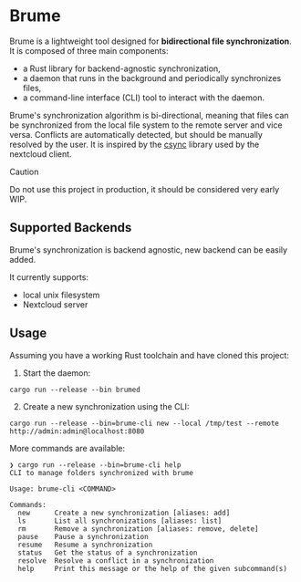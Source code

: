 # Brume

Brume is a lightweight tool designed for **bidirectional file synchronization**.
It is composed of three main components:
- a Rust library for backend-agnostic synchronization,
- a daemon that runs in the background and periodically synchronizes files,
- a command-line interface (CLI) tool to interact with the daemon.

Brume's synchronization algorithm is bi-directional, meaning that files can be synchronized from the local file system to the remote server and vice versa.
Conflicts are automatically detected, but should be manually resolved by the user. It is inspired by the [csync](https://csync.org/) library used by the nextcloud client.


> [!CAUTION]
> Do not use this project in production, it should be considered very early WIP.

## Supported Backends

Brume's synchronization is backend agnostic, new backend can be easily added.

It currently supports:
- local unix filesystem
- Nextcloud server

## Usage

Assuming you have a working Rust toolchain and have cloned this project:
1. Start the daemon:
```
cargo run --release --bin brumed
```

2. Create a new synchronization using the CLI:
```
cargo run --release --bin=brume-cli new --local /tmp/test --remote http://admin:admin@localhost:8080
```

More commands are available:
```
❯ cargo run --release --bin=brume-cli help
CLI to manage folders synchronized with brume

Usage: brume-cli <COMMAND>

Commands:
  new      Create a new synchronization [aliases: add]
  ls       List all synchronizations [aliases: list]
  rm       Remove a synchronization [aliases: remove, delete]
  pause    Pause a synchronization
  resume   Resume a synchronization
  status   Get the status of a synchronization
  resolve  Resolve a conflict in a synchronization
  help     Print this message or the help of the given subcommand(s)

```
